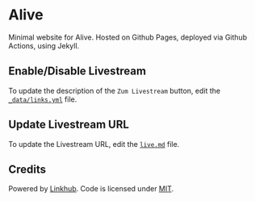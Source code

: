 # Alive

Minimal website for Alive. Hosted on Github Pages, deployed via Github Actions, using Jekyll.

## Enable/Disable Livestream

To update the description of the `Zum Livestream` button, edit the [`_data/links.yml`](_data/links.yml) file.

## Update Livestream URL

To update the Livestream URL, edit the [`live.md`](live.md) file.

## Credits

Powered by <a href="https://github.com/digitalmalayali/linkhub-jekyll-theme" target="_blank">Linkhub</a>. Code is licensed under <a href="https://github.com/digitalmalayali/linkhub-jekyll-theme/blob/main/LICENSE.txt" target="_blank">MIT</a>.
